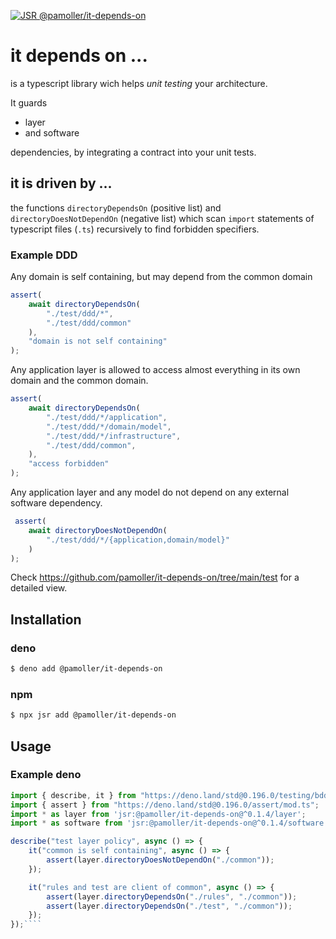[![JSR @pamoller/it-depends-on](https://jsr.io/badges/@pamoller/it-depends-on)](https://jsr.io/@pamoller/it-depends-on)

# it depends on ...

is a typescript library wich helps *unit testing* your architecture.

It guards
* layer
* and software

 dependencies, by integrating a contract into your unit tests. 

## it is driven by ...
the functions ``directoryDependsOn`` (positive list) and ``directoryDoesNotDependOn`` (negative list) which scan  ``import`` statements of typescript files (``.ts``) recursively to find forbidden specifiers.

 ### Example DDD 

Any domain is self containing, but may depend from the common domain

````typescript
assert(
    await directoryDependsOn(
        "./test/ddd/*",
        "./test/ddd/common"
    ),
    "domain is not self containing"
);

````
Any application layer is allowed to access almost everything in its own domain and the common domain. 
````typescript
assert(
    await directoryDependsOn(
        "./test/ddd/*/application",
        "./test/ddd/*/domain/model",
        "./test/ddd/*/infrastructure",
        "./test/ddd/common",
    ),
    "access forbidden"
);
````
Any application layer and any model do not depend on any external software dependency.

````typescript 
 assert(
    await directoryDoesNotDependOn(
        "./test/ddd/*/{application,domain/model}"
    )
);
````

Check https://github.com/pamoller/it-depends-on/tree/main/test for a detailed view.

## Installation

### deno
````bash
$ deno add @pamoller/it-depends-on
````

### npm
````bash
$ npx jsr add @pamoller/it-depends-on 
````

## Usage

### Example deno
````typescript
import { describe, it } from "https://deno.land/std@0.196.0/testing/bdd.ts";
import { assert } from "https://deno.land/std@0.196.0/assert/mod.ts";
import * as layer from 'jsr:@pamoller/it-depends-on@^0.1.4/layer';
import * as software from 'jsr:@pamoller/it-depends-on@^0.1.4/software';

describe("test layer policy", async () => {
    it("common is self containing", async () => {
        assert(layer.directoryDoesNotDependOn("./common"));
    });

    it("rules and test are client of common", async () => {
        assert(layer.directoryDependsOn("./rules", "./common"));
        assert(layer.directoryDependsOn("./test", "./common"));
    });
});````
